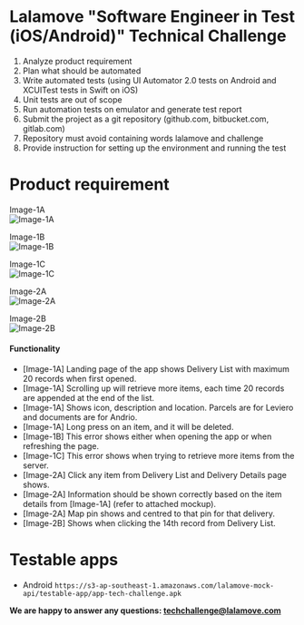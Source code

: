 # Lalamove "Software Engineer in Test (iOS/Android)" Technical Challenge
1. Analyze product requirement
2. Plan what should be automated
3. Write automated tests (using UI Automator 2.0 tests on Android and XCUITest tests in Swift on iOS)
4. Unit tests are out of scope
5. Run automation tests on emulator and generate test report
6. Submit the project as a git repository (github.com, bitbucket.com, gitlab.com) 
7. Repository must avoid containing words lalamove and challenge
8. Provide instruction for setting up the environment and running the test

# Product requirement
Image-1A  
![Image-1A](https://s3-ap-southeast-1.amazonaws.com/lalamove-mock-api/images/tc-01a.jpg)

Image-1B  
![Image-1B](https://s3-ap-southeast-1.amazonaws.com/lalamove-mock-api/images/tc-01b.jpg)

Image-1C  
![Image-1C](https://s3-ap-southeast-1.amazonaws.com/lalamove-mock-api/images/tc-01c.jpg)

Image-2A  
![Image-2A](https://s3-ap-southeast-1.amazonaws.com/lalamove-mock-api/images/tc-02a.jpg)

Image-2B  
![Image-2B](https://s3-ap-southeast-1.amazonaws.com/lalamove-mock-api/images/tc-02b.jpg)

#### Functionality
- [Image-1A] Landing page of the app shows Delivery List with maximum 20 records when first opened.
- [Image-1A] Scrolling up will retrieve more items, each time 20 records are appended at the end of the list.
- [Image-1A] Shows icon, description and location. Parcels are for Leviero and documents are for Andrio.
- [Image-1A] Long press on an item, and it will be deleted.
- [Image-1B] This error shows either when opening the app or when refreshing the page.
- [Image-1C] This error shows when trying to retrieve more items from the server.
- [Image-2A] Click any item from Delivery List and Delivery Details page shows.
- [Image-2A] Information should be shown correctly based on the item details from [Image-1A] (refer to attached mockup).
- [Image-2A] Map pin shows and centred to that pin for that delivery.
- [Image-2B] Shows when clicking the 14th record from Delivery List.

# Testable apps
  * Android
  `https://s3-ap-southeast-1.amazonaws.com/lalamove-mock-api/testable-app/app-tech-challenge.apk`

**We are happy to answer any questions: <techchallenge@lalamove.com>**

